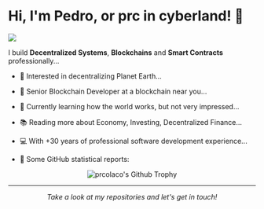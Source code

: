 # Hi, I'm Pedro, or prc in cyberland! 👋

![](https://github.com/prcolaco/prcolaco/blob/master/icons/header_.png)

I build **Decentralized Systems**, **Blockchains** and **Smart Contracts** professionally...

* 🧐   Interested in decentralizing Planet Earth...
* 💼   Senior Blockchain Developer at a blockchain near you...
* 🌱   Currently learning how the world works, but not very impressed...
* 📚   Reading more about Economy, Investing, Decentralized Finance...
* 💻   With +30 years of professional software development experience...

* 👑   Some GitHub statistical reports:

<p align="center">
<!-- <img align="center" src="https://github-readme-stats.vercel.app/api/top-langs/?username=prcolaco&hide_langs_below=1&theme=dark&line_height=27&layout=compact" />
<img align="center" src="https://github-readme-stats.vercel.app/api?username=prcolaco&theme=dark&show_icons=true&count_private=true&include_all_commits=true&line_height=21" alt="prcolaco's Github Stats" />
<br><br> -->
<img align="center" src="https://github-profile-trophy.vercel.app/?username=prcolaco&column=7" alt="prcolaco's Github Trophy" />
</p>

---

<p align="center">
  <i>Take a look at my repositories and let's get in touch!</i>
</p>

